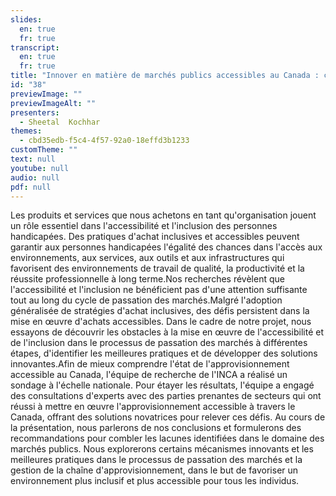 ```yaml
---
slides:
  en: true
  fr: true
transcript:
  en: true
  fr: true
title: "Innover en matière de marchés publics accessibles au Canada : combler les lacunes et proposer des solutions"
id: "38"
previewImage: ""
previewImageAlt: ""
presenters:
  - Sheetal  Kochhar
themes:
  - cbd35edb-f5c4-4f57-92a0-18effd3b1233
customTheme: ""
text: null
youtube: null
audio: null
pdf: null
---
```

Les produits et services que nous achetons en tant qu'organisation jouent un rôle essentiel dans l'accessibilité et l'inclusion des personnes handicapées. Des pratiques d'achat inclusives et accessibles peuvent garantir aux personnes handicapées l'égalité des chances dans l'accès aux environnements, aux services, aux outils et aux infrastructures qui favorisent des environnements de travail de qualité, la productivité et la réussite professionnelle à long terme.Nos recherches révèlent que l'accessibilité et l'inclusion ne bénéficient pas d'une attention suffisante tout au long du cycle de passation des marchés.Malgré l'adoption généralisée de stratégies d'achat inclusives, des défis persistent dans la mise en œuvre d'achats accessibles. Dans le cadre de notre projet, nous essayons de découvrir les obstacles à la mise en œuvre de l'accessibilité et de l'inclusion dans le processus de passation des marchés à différentes étapes, d'identifier les meilleures pratiques et de développer des solutions innovantes.Afin de mieux comprendre l'état de l'approvisionnement accessible au Canada, l'équipe de recherche de l'INCA a réalisé un sondage à l'échelle nationale. Pour étayer les résultats, l'équipe a engagé des consultations d'experts avec des parties prenantes de secteurs qui ont réussi à mettre en œuvre l'approvisionnement accessible à travers le Canada, offrant des solutions novatrices pour relever ces défis. Au cours de la présentation, nous parlerons de nos conclusions et formulerons des recommandations pour combler les lacunes identifiées dans le domaine des marchés publics. Nous explorerons certains mécanismes innovants et les meilleures pratiques dans le processus de passation des marchés et la gestion de la chaîne d'approvisionnement, dans le but de favoriser un environnement plus inclusif et plus accessible pour tous les individus.
